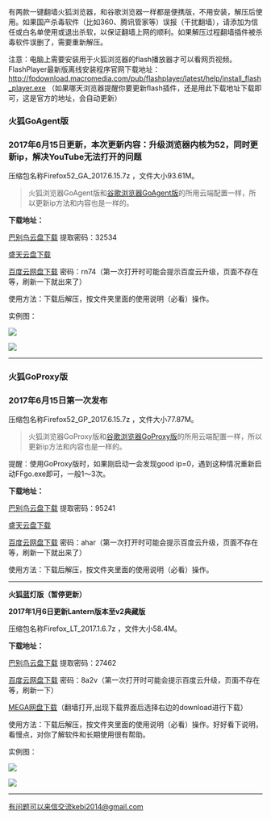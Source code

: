 有两款一键翻墙火狐浏览器，和谷歌浏览器一样都是便携版，不用安装，解压后使用。如果国产杀毒软件（比如360、腾讯管家等）误报（干扰翻墙），请添加为信任或白名单使用或退出杀软，以保证翻墙上网的顺利。如果解压过程翻墙插件被杀毒软件误删了，需要重新解压。

注意：电脑上需要安装用于火狐浏览器的flash播放器才可以看网页视频。FlashPlayer最新版离线安装程序官网下载地址：
http://fpdownload.macromedia.com/pub/flashplayer/latest/help/install_flash_player.exe （如果哪天浏览器提醒你要更新flash插件，还是用此下载地址下载即可，这是官方的地址，会自动更新）


### 火狐GoAgent版

### 2017年6月15日更新，本次更新内容：升级浏览器内核为52，同时更新ip，解决YouTube无法打开的问题

压缩包名称Firefox52_GA_2017.6.15.7z ，文件大小93.61M。

> 火狐浏览器GoAgent版和[谷歌浏览器GoAgent版](https://github.com/Alvin9999/new-pac/wiki/GoAgent%E7%89%88)的所用云端配置一样，所以更新ip方法和内容也是一样的。

**下载地址：**

[巴别鸟云盘下载](http://www.babel.cc/share.do?s=7196421663634798) 提取密码：32534

[盛天云盘下载](http://pan.stnts.com/s/bbyy5LN)

[百度云网盘下载](http://pan.baidu.com/s/1mi9Mui0) 密码：rn74（第一次打开时可能会提示百度云升级，页面不存在等，刷新一下就出来了）


使用方法：下载后解压，按文件夹里面的使用说明（必看）操作。

实例图：

![](https://raw.githubusercontent.com/Alvin9999/pac2/master/火狐4.png)

![](https://raw.githubusercontent.com/Alvin9999/pac2/master/火狐3.png)


***

### 火狐GoProxy版

### 2017年6月15日第一次发布

压缩包名称Firefox52_GP_2017.6.15.7z ，文件大小77.87M。

> 火狐浏览器GoProxy版和[谷歌浏览器GoProxy版](https://github.com/Alvin9999/new-pac/wiki/GoProxy%E7%89%88)的所用云端配置一样，所以更新ip方法和内容也是一样的。

提醒：使用GoProxy版时，如果刚启动一会发现good ip=0，遇到这种情况重新启动FFgo.exe即可，一般1～3次。

**下载地址：**

[巴别鸟云盘下载](http://www.babel.cc/share.do?s=1801188255226959) 提取密码：95241

[盛天云盘下载](http://pan.stnts.com/s/g22K7CC)

[百度云网盘下载](http://pan.baidu.com/s/1jIIDOZO) 密码：ahar（第一次打开时可能会提示百度云升级，页面不存在等，刷新一下就出来了）


使用方法：下载后解压，按文件夹里面的使用说明（必看）操作。

***


**火狐蓝灯版（暂停更新）**

**2017年1月6日更新Lantern版本至v2典藏版**

压缩包名称Firefox_LT_2017.1.6.7z ，文件大小58.4M。

**下载地址：**

[巴别鸟云盘下载](http://www.babel.cc/share.do?s=3646160127611112) 提取密码：27462

[百度云网盘下载](http://pan.baidu.com/s/1hrLaXq0) 密码：8a2v（第一次打开时可能会提示百度云升级，页面不存在等，刷新一下）

[MEGA网盘下载](https://mega.nz/#!J4xRFbRa!hQXtt4Xa_tIYQ9ovtoLwzm2kc3FTRt0stNoGkjbhl_g)（翻墙打开,出现下载界面后选择右边的download进行下载）


使用方法：下载后解压，按文件夹里面的使用说明（必看）操作。好好看下说明，看慢点，对你了解软件和长期使用很有帮助。

实例图：

![](https://raw.githubusercontent.com/Alvin9999/pac2/master/火狐1.png)

![](https://raw.githubusercontent.com/Alvin9999/pac2/master/火狐2.png)

***

有问题可以来信交流kebi2014@gmail.com